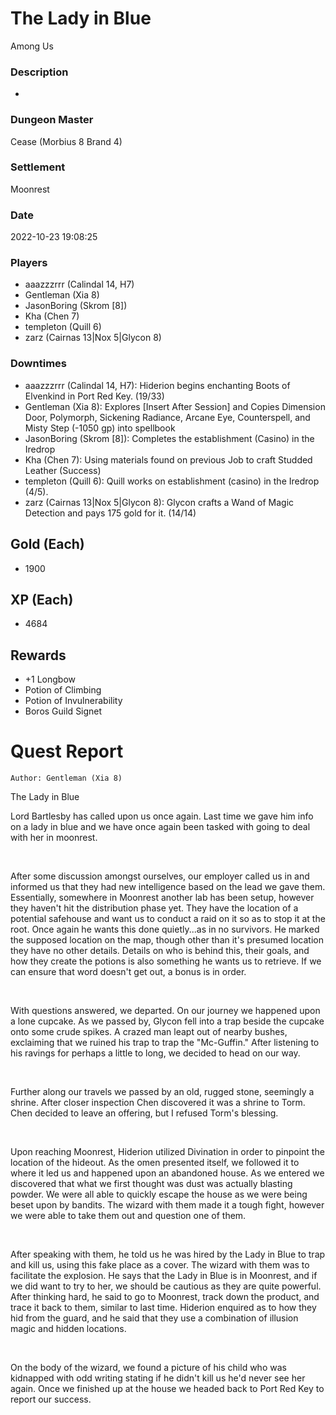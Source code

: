 # The Lady in Blue
Among Us
### Description
-
### Dungeon Master
Cease (Morbius 8 Brand 4)
### Settlement
Moonrest
### Date
2022-10-23 19:08:25
### Players
* aaazzzrrr (Calindal 14, H7)
* Gentleman (Xia 8)
* JasonBoring (Skrom [8])
* Kha (Chen 7)
* templeton (Quill 6)
* zarz (Cairnas 13|Nox 5|Glycon 8)
### Downtimes
* aaazzzrrr (Calindal 14, H7): Hiderion begins enchanting Boots of Elvenkind in Port Red Key. (19/33)
* Gentleman (Xia 8): Explores [Insert After Session] and Copies Dimension Door, Polymorph, Sickening Radiance, Arcane Eye, Counterspell, and Misty Step (-1050 gp) into spellbook
* JasonBoring (Skrom [8]): Completes the establishment (Casino) in the Iredrop
* Kha (Chen 7): Using materials found on previous Job to craft Studded Leather (Success)
* templeton (Quill 6): Quill works on establishment (casino) in the Iredrop (4/5).
* zarz (Cairnas 13|Nox 5|Glycon 8): Glycon crafts a Wand of Magic Detection and pays 175 gold for it. (14/14)
## Gold (Each)
* 1900
## XP (Each)
* 4684
## Rewards
* +1 Longbow
* Potion of Climbing
* Potion of Invulnerability
* Boros Guild Signet
# Quest Report
`Author: Gentleman (Xia 8)`


The Lady in Blue

Lord Bartlesby has called upon us once again. Last time we gave him info on a lady in blue and we have once again been tasked with going to deal with her in moonrest. 

&nbsp;

After some discussion amongst ourselves, our employer called us in and informed us that they had new intelligence based on the lead we gave them. Essentially, somewhere in Moonrest another lab has been setup, however they haven't hit the distribution phase yet. They have the location of a potential safehouse and want us to conduct a raid on it so as to stop it at the root. Once again he wants this done quietly...as in no survivors. He marked the supposed location on the map, though other than it's presumed location they have no other details. Details on who is behind this, their goals, and how they create the potions is also something he wants us to retrieve. If we can ensure that word doesn't get out, a bonus is in order.

&nbsp;

With questions answered, we departed. On our journey we happened upon a lone cupcake. As we passed by, Glycon fell into a trap beside the cupcake onto some crude spikes. A crazed man leapt out of nearby bushes, exclaiming that we ruined his trap to trap the "Mc-Guffin." After listening to his ravings for perhaps a little to long, we decided to head on our way.

&nbsp;

Further along our travels we passed by an old, rugged stone, seemingly a shrine. After closer inspection Chen discovered it was a shrine to Torm. Chen decided to leave an offering, but I refused Torm's blessing.

&nbsp;

Upon reaching Moonrest, Hiderion utilized Divination in order to pinpoint the location of the hideout. As the omen presented itself, we followed it to where it led us and happened upon an abandoned house. As we entered we discovered that what we first thought was dust was actually blasting powder. We were all able to quickly escape the house as we were being beset upon by bandits. The wizard with them made it a tough fight, however we were able to take them out and question one of them.

&nbsp;

After speaking with them, he told us he was hired by the Lady in Blue to trap and kill us, using this fake place as a cover. The wizard with them was to facilitate the explosion. He says that the Lady in Blue is in Moonrest, and if we did want to try to her, we should be cautious as they are quite powerful. After thinking hard, he said to go to Moonrest, track down the product, and trace it back to them, similar to last time. Hiderion enquired as to how they hid from the guard, and he said that they use a combination of illusion magic and hidden locations.

&nbsp;

On the body of the wizard, we found a picture of his child who was kidnapped with odd writing stating if he didn't kill us he'd never see her again. Once we finished up at the house we headed back to Port Red Key to report our success.